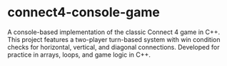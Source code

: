 # connect4-console-game
A console-based implementation of the classic Connect 4 game in C++. This project features a two-player turn-based system with win condition checks for horizontal, vertical, and diagonal connections. Developed for practice in arrays, loops, and game logic in C++.

[Download the Game Manual and Code Documentation]: https://github.com/HanyaKhan/connect4-console-game/raw/main/Game%20Manual%20%26%20Code%20Documentation.pdf




